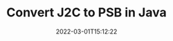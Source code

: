 ---
############################# Static ############################
layout: "auto-gen-conversion"
date: 2022-03-01T15:12:22
draft: false
otherformats: bmp dcm emf emz gif ico jp2 jpeg jpg png pps ppsx ppt pptx psb psd svg svgz tga tif tiff webp wmf wmz
breadcrumb: J2C to PSB in Java

############################# Head ############################
head_title: "Convert J2C to PSB in Java"
head_description: "J2C to PSB conversion in Java with a few lines of code. Convert over 160 file formats using the GroupDocs Document Conversion API for Java."

############################# Header ############################
title: "Convert J2C to PSB in Java"
description: "J2C to PSB conversion with a few lines of Java code"
bg_image: "https://cms.admin.containerize.com/templates/aspose/App_Themes/V3/images/bg/header1.png"
bg_overlay: false
button:
    enable: true

############################# SubMenu ############################
submenu:
    enable: true

    left:
        img_alt: "GroupDocs.Conversion for Java"
        image: "https://cms.admin.containerize.com/templates/groupdocs/images/product-logos/90x90-noborder/groupdocs-conversion-java.png"
        product: "GroupDocs.Conversion"
        platform: "Java"

    

############################# About ############################
about:
    enable: true
    title: "About GroupDocs.Conversion for Java API"
    content: |
        [GroupDocs.Conversion for Java](https://products.groupdocs.com/conversion/java/) is an advanced file format conversion API for converting between popular image and document formats such as Microsoft Office, OpenDocument, PDF, HTML, email, CAD. and much more with just a few lines of code. The native API automatically detects the formats of the original documents and offers many options for customizing the converted documents. Along with the function of extracting information from a document, it also supports caching of the conversion results to the local disk by default. However, any type of cache storage can be supported by implementing the appropriate interfaces - Amazon S3, Dropbox, Google Drive, Windows Azure, Reddis, or any others.
    

overview:
    enable: true
    content: |
        Convert your J2C files to PSB files in Java. It only takes a couple of lines of Java code on any platform of your choice, such as Windows, Linux, macOS.
        You can try converting J2C to PSB for free and evaluate the quality of the conversion results.
        Along with simple file conversion scripts, you can try more sophisticated options for loading the J2C source file and storing the PSB output.
        
        For example, for the source file J2C, you can use the following upload options:

        * automatic detection of the file format;
        * specify a password for protected files (if the file format supports it);
        * replace missing fonts to preserve the appearance of the document.

        There are also advanced conversion options for the PSB file:

        * convert a specific page of a document or a range of pages;
        * add a watermark to the converted PSB.

        Once the conversion is complete, you can save the PSB file to your local file path or to any third party storage such as FTP, Amazon S3, Google Drive, Dropbox etc.
        Please note - to convert J2C to PSB, you do not need to install any additional software, such as MS Office, Open Office, Adobe Acrobat Reader etc. 


############################# Steps ############################
steps:
    enable: true
    title_left: "Steps to Convert J2C to PSB in Java"
    content_left: |
        [GroupDocs.Conversion](https://products.groupdocs.com/conversion/java/) allows developers to easily convert a J2C file to PSB with a few lines of code.

        * Create a new instance of the Converter class and upload the file J2C with the full path
        * Set ConvertOptions for document type to PSB.
        * Call the convert() method and pass the document name (full path) and format (PSB) as a parameter
        
    title_right: "System Requirements"
    content_right: |
        Basic conversion using GroupDocs.Conversion for the Java API can be done with just a few lines of code. Our APIs are supported on all major platforms and operating systems. Before executing the code below, make sure you have the following prerequisites installed on your system.

        * Operating systems: Microsoft Windows, Linux, MacOS
        * Development environment: NetBeans, Intellij IDEA, Eclipse, etc.
        * Java runtime: J2SE 6.0 and above
        * Get the latest GroupDocs.Conversion for Java from [Maven](https://repository.groupdocs.com/webapp/#/artifacts/browse/tree/General/repo/com/groupdocs/groupdocs-conversion)
        
    code: |
        ```java
        // Load source file J2C for conversion
        Converter converter = new Converter("input.j2c");
        // Prepare conversion options for target format PSB
        ConvertOptions convertOptions = new FileType().fromExtension("psb").getConvertOptions();
        // Convert to PSB format
        converter.convert("output.psb", convertOptions);
        
        ```
        
demos:
    enable: true
    title: "J2C to PSB Live Demo"
    content: |
       Convert J2C to PSB now by visiting the [GroupDocs.Conversion App](https://products.groupdocs.app/conversion/family) website. The free demo has the following benefits
       

more_formats:
    enable: true
    title: "Other supported J2C conversions in Java"
    content: "You can also convert J2C to many other file formats. Please see the list below."
       
       
back_to_top:
    enable: true
---